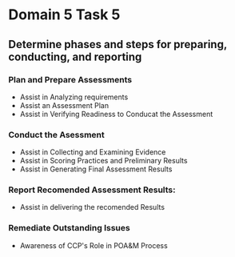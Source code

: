 # Domain 5 Task 5
## Determine phases and steps for preparing, conducting, and reporting
### Plan and Prepare Assessments
* Assist in Analyzing requirements
* Assist an Assessment Plan
* Assist in Verifying Readiness to Conducat the Assessment
### Conduct the Asessment
* Assist in Collecting and Examining Evidence
* Assist in Scoring Practices and Preliminary Results
* Assist in Generating Final Assessment Results
### Report Recomended Assessment Results:
* Assist in delivering the recomended Results
### Remediate Outstanding Issues
* Awareness of CCP's Role in POA&M Process
